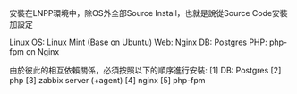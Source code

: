 安裝在LNPP環境中，除OS外全部Source Install，也就是說從Source Code安裝加設定

Linux OS:	Linux Mint (Base on Ubuntu)
Web: 		Nginx
DB:		Postgres
PHP:		php-fpm on Nginx

由於彼此的相互依賴關係，必須按照以下的順序進行安裝:
[1] DB: Postgres
[2] php
[3] zabbix server (+agent)
[4] nginx
[5] php-fpm
